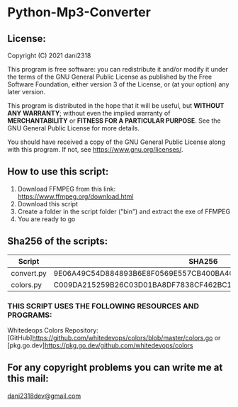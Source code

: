   # Python-Mp3-Converter


  ## License:
  Copyright (C) 2021 dani2318

  This program is free software: you can redistribute it and/or modify
  it under the terms of the GNU General Public License as published by
  the Free Software Foundation, either version 3 of the License, or
  (at your option) any later version.

  This program is distributed in the hope that it will be useful,
  but **WITHOUT ANY WARRANTY**; without even the implied warranty of
  **MERCHANTABILITY** or **FITNESS FOR A PARTICULAR PURPOSE**.  See the
  GNU General Public License for more details.

  You should have received a copy of the GNU General Public License
  along with this program.  If not, see <https://www.gnu.org/licenses/>.
  
  ## How to use this script:
  
  1) Download FFMPEG from this link: https://www.ffmpeg.org/download.html
  2) Download this script
  3) Create a folder in the script folder ("bin") and extract the exe of FFMPEG
  4) You are ready to go

  ## Sha256 of the scripts:
  Script | SHA256|
  ------- | -------
  convert.py | 9E06A49C54D884893B6E8F0569E557CB400BA4CA88C3BF0C3381A120F088EAC4
  colors.py  | C009DA215259B26C03D01BA8DF7838CF462BC161D87DA1C5E1A05C950714418F

  ### **THIS SCRIPT USES THE FOLLOWING RESOURCES AND PROGRAMS**:
  
  Whitedeops Colors Repository: [GitHub]https://github.com/whitedevops/colors/blob/master/colors.go or [pkg.go.dev]https://pkg.go.dev/github.com/whitedevops/colors

  ## For any copyright problems you can write me at this mail:
  dani2318dev@gmail.com


